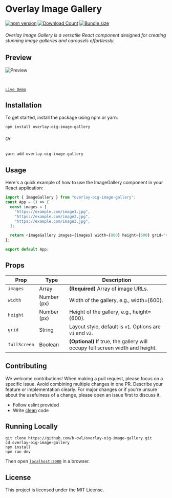 # Overlay Image Gallery

[![npm version](https://badge.fury.io/js/overlay-oig-image-gallery.svg)](https://badge.fury.io/js/overlay-oig-image-gallery)
[![Download Count](http://img.shields.io/npm/dm/overlay-oig-image-gallery.svg?style=flat)](https://www.npmjs.com/package/overlay-oig-image-gallery)
[![Bundle size](https://badgen.net/bundlephobia/minzip/overlay-oig-image-gallery)](https://bundlephobia.com/package/overlay-oig-image-gallery)

###### Overlay Image Gallery is a versatile React component designed for creating stunning image galleries and carousels effortlessly.

## Preview

![Preview](https://camo.githubusercontent.com/f3a6d89d038ff0abb80bae4493227ea6f00687843692cf3a2344246294b5e2da/68747470733a2f2f64726976652e676f6f676c652e636f6d2f75633f6578706f72743d766965772669643d316e554a597659737158484c683844784652323367763464467549564f36337654)

<br/>

[`Live Demo`](https://b-owl.github.io/overlay-oig-image-gallery/)

## Installation

To get started, install the package using npm or yarn:

```bash
npm install overlay-oig-image-gallery
```

###### Or

```bash
yarn add overlay-oig-image-gallery
```

## Usage

Here's a quick example of how to use the ImageGallery component in your React application:

```js
import { ImageGallery } from "overlay-oig-image-gallery";
const App = () => {
  const images = [
    "https://example.com/image1.jpg",
    "https://example.com/image2.jpg",
    "https://example.com/image3.jpg",
  ];

  return <ImageGallery images={images} width={800} height={600} grid="v1" />;
};

export default App;
```

## Props

| **Prop**     | **Type**    | **Description**                                                               |
| ------------ | ----------- | ----------------------------------------------------------------------------- |
| `images`     | Array       | **(Required)** Array of image URLs.                                           |
| `width`      | Number (px) | Width of the gallery, e.g., width={600}.                                      |
| `height`     | Number (px) | Height of the gallery, e.g., height={600}.                                    |
| `grid`       | String      | Layout style, default is `v1`. Options are `v1` and `v2`.                     |
| `fullScreen` | Boolean     | **(Optional)** If true, the gallery will occupy full screen width and height. |

## Contributing

We welcome contributions! When making a pull request, please focus on a specific issue. Avoid combining multiple changes in one PR. Describe your feature or implementation clearly. For major changes or if you're unsure about the usefulness of a change, please open an issue first to discuss it.

- Follow eslint provided
- Write [clean](https://github.com/ryanmcdermott/clean-code-javascript) code

## Running Locally

```
git clone https://github.com/b-owl/overlay-oig-image-gallery.git
cd overlay-oig-image-gallery
npm install
npm run dev
```

Then open [`localhost:3000`](http://localhost:3000) in a browser.

## License

This project is licensed under the MIT License.
